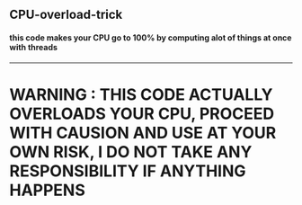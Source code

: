 ## CPU-overload-trick

#### this code makes your CPU go to 100% by computing alot of things at once with threads
---
# WARNING : THIS CODE ACTUALLY OVERLOADS YOUR CPU, PROCEED WITH CAUSION AND USE AT YOUR OWN RISK, I DO NOT TAKE ANY RESPONSIBILITY IF ANYTHING HAPPENS
